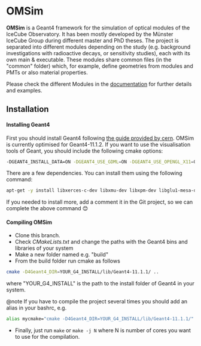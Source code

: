#  OMSim

**OMSim** is a Geant4 framework for the simulation of optical modules of the IceCube Observatory. It has been mostly developed by the Münster IceCube Group during different master and PhD theses. The project is separated into different modules depending on the study (e.g. background investigations with radioactive decays, or sensitivity studies), each with its own main & executable. These modules share common files (in the "common" folder) which, for example, define geometries from modules and PMTs or also material properties.

Please check the different Modules in the [documentation](https://icecube.github.io/OMSim/) for further details and examples. 

## Installation

#### Installing Geant4

First you should install Geant4 following [the guide provided by cern](https://geant4-userdoc.web.cern.ch/UsersGuides/InstallationGuide/html/installguide.html). OMSim is currently optimised for Geant4-11.1.2. If you want to use the visualisation tools of Geant, you should include the following cmake options: 

```bash
-DGEANT4_INSTALL_DATA=ON -DGEANT4_USE_GDML=ON -DGEANT4_USE_OPENGL_X11=ON -DGEANT4_USE_QT=ON -DGEANT4_USE_RAYTRACER_X11=ON -DGEANT4_USE_XM=ON
``` 

There are a few dependencies. You can install them using the following command:

```bash
apt-get -y install libxerces-c-dev libxmu-dev libxpm-dev libglu1-mesa-dev qtbase5-dev libmotif-dev libargtable2-0 libboost-all-dev
``` 
If you needed to install more, add a comment it in the Git project, so we can complete the above command 😊

#### Compiling OMSim
- Clone this branch.
- Check _CMakeLists.txt_ and change the paths with the Geant4 bins and libraries of your system
- Make a new folder named e.g. "build" 
- From the build folder run cmake as follows
```bash
cmake -D4Geant4_DIR=YOUR_G4_INSTALL/lib/Geant4-11.1.1/ ..
``` 
where "YOUR_G4_INSTALL" is the path to the install folder of Geant4 in your system.

@note If you have to compile the project several times you should add an alias in your bashrc, e.g. 
```bash
alias mycmake="cmake -D4Geant4_DIR=YOUR_G4_INSTALL/lib/Geant4-11.1.1/"
``` 


- Finally, just run ```make``` or ```make -j N``` where N is number of cores you want to use for the compilation.

